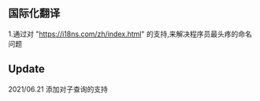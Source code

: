 ## 国际化翻译
1.通过对 "https://i18ns.com/zh/index.html" 的支持,来解决程序员最头疼的命名问题


## Update
2021/06.21  添加对子查询的支持


